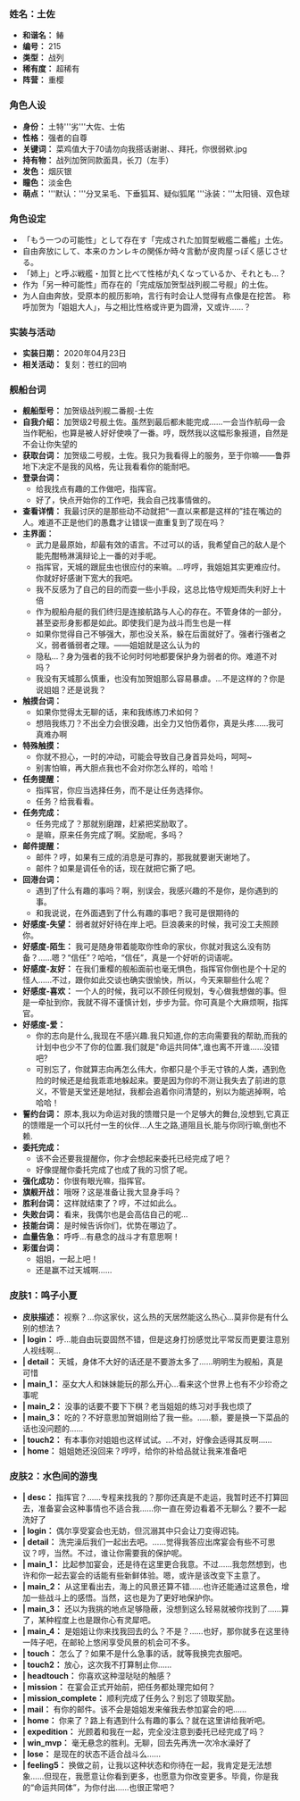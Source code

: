 ### 姓名：土佐
* **和谐名：** 䲠
* **编号：** 215
* **类型：** 战列
* **稀有度：** 超稀有
* **阵营：** 重樱


### 角色人设
* **身份：** 土特'''劣'''大佐、士佑
* **性格：** 强者的自尊
* **关键词：** 菜鸡值大于70请勿向我搭话谢谢、、拜托，你很弱欸.jpg
* **持有物：** 战列加贺同款面具，长刀（左手）
* **发色：** 烟灰银
* **瞳色：** 淡金色
* **萌点：** '''默认：'''分叉呆毛、下垂狐耳、疑似狐尾
'''泳装：'''太阳镜、双色球


### 角色设定
* 「もう一つの可能性」として存在す「完成された加賀型戦艦二番艦」土佐。
* 自由奔放にして、本来のカンレキの関係か時々言動が皮肉屋っぽく感じさせる。
* 「姉上」と呼ぶ戦艦・加賀と比べて性格が丸くなっているか、それとも…？
* 作为「另一种可能性」而存在的「完成版加贺型战列舰二号舰」的土佐。
* 为人自由奔放，受原本的舰历影响，言行有时会让人觉得有点像是在挖苦。 称呼加贺为「姐姐大人」，与之相比性格或许更为圆滑，又或许……？


### 实装与活动
* **实装日期：** 2020年04月23日
* **相关活动：** 复刻：苍红的回响


### 舰船台词
* **舰船型号：** 加贺级战列舰二番舰-土佐
* **自我介绍：** 加贺级2号舰土佐。虽然到最后都未能完成……一会当作航母一会当作靶船，也算是被人好好使唤了一番。哼，既然我以这幅形象报道，自然是不会让你失望的
* **获取台词：** 加贺级二号舰，土佐。我只为我看得上的服务，至于你嘛——鲁莽地下决定不是我的风格，先让我看看你的能耐吧。
* **登录台词：**
  * 给我找点有趣的工作做吧，指挥官。
  * 好了，快点开始你的工作吧，我会自己找事情做的。
* **查看详情：** 我最讨厌的是那些动不动就把“一直以来都是这样的”挂在嘴边的人。难道不正是他们的愚蠢才让错误一直重复到了现在吗？
* **主界面：**
  * 武力是最原始，却最有效的语言。不过可以的话，我希望自己的敌人是个能先酣畅淋漓辩论上一番的对手呢。
  * 指挥官，天城的跟屁虫也很应付的来嘛。…哼哼，我姐姐其实更难应付。你就好好感谢下宽大的我吧。
  * 我不反感为了自己的目的而耍一些小手段，这总比恪守规矩而失利好上十倍
  * 作为舰船舟艇的我们终归是连接航路与人心的存在。不管身体的一部分，甚至姿形身影都是如此。即使我们是为战斗而生也是一样
  * 如果你觉得自己不够强大，那也没关系，躲在后面就好了。强者行强者之义，弱者循弱者之理。——姐姐就是这么认为的
  * 隐私…？身为强者的我不论何时何地都要保护身为弱者的你。难道不对吗？
  * 我没有天城那么慎重，也没有加贺姐那么容易暴虐。…不是这样的？你是说姐姐？还是说我？
* **触摸台词：**
  * 如果你觉得太无聊的话，来和我练练刀术如何？
  * 想陪我练刀？不出全力会很没趣，出全力又怕伤着你，真是头疼……我可真难办啊
* **特殊触摸：**
  * 你就不担心，一时的冲动，可能会导致自己身首异处吗，呵呵~
  * 别害怕嘛，再大胆点我也不会对你怎么样的，哈哈！
* **任务提醒：**
  * 指挥官，你应当选择任务，而不是让任务选择你。
  * 任务？给我看看。
* **任务完成：**
  * 任务完成了？那就别磨蹭，赶紧把奖励取了。
  * 是嘛，原来任务完成了啊。奖励呢，多吗？
* **邮件提醒：**
  * 邮件？哼，如果有三成的消息是可靠的，那我就要谢天谢地了。
  * 邮件？如果是调任令的话，现在就把它撕了吧。
* **回港台词：**
  * 遇到了什么有趣的事吗？啊，别误会，我感兴趣的不是你，是你遇到的事。
  * 和我说说，在外面遇到了什么有趣的事吧？我可是很期待的
* **好感度-失望：** 弱者就好好待在岸上吧。巨浪袭来的时候，我可没工夫照顾你。
* **好感度-陌生：** 我可是随身带着能取你性命的家伙，你就对我这么没有防备？……嗯？“信任”？哈哈，“信任”，真是一个好听的词语呢。
* **好感度-友好：** 在我们重樱的舰船面前也毫无惧色，指挥官你倒也是个十足的怪人……不过，跟你如此交谈也确实很愉快，所以，今天来聊些什么呢？
* **好感度-喜欢：** 一个人的时候，我可以不顾任何规划，专心做我想做的事。但是一牵扯到你，我就不得不谨慎计划，步步为营。你可真是个大麻烦啊，指挥官。
* **好感度-爱：**
  * 你的志向是什么,我现在不感兴趣.我只知道,你的志向需要我的帮助,而我的计划中也少不了你的位置.我们就是"命运共同体",谁也离不开谁……没错吧?
  * 可别忘了，你就算志向再怎么伟大，你都只是个手无寸铁的人类，遇到危险的时候还是给我乖乖地躲起来。要是因为你的不测让我失去了前进的意义，不管是天堂还是地狱，我都会追着你问清楚的，别以为能逃掉啊，哈哈哈！
* **誓约台词：** 原本,我以为命运对我的馈赠只是一个足够大的舞台,没想到,它真正的馈赠是一个可以托付一生的伙伴…人生之路,道阻且长,能与你同行嘛,倒也不赖.
* **委托完成：**
  * 该不会还要我提醒你，你才会想起来委托已经完成了吧？
  * 好像提醒你委托完成了也成了我的习惯了呢。
* **强化成功：** 你很有眼光嘛，指挥官。
* **旗舰开战：** 哦呀？这是准备让我大显身手吗？
* **胜利台词：** 这样就结束了？哼，不过如此么。
* **失败台词：** 看来，我偶尔也是会高估自己的呢…
* **技能台词：** 是时候告诉你们，优势在哪边了。
* **血量告急：** 呼呼…有悬念的战斗才有意思啊！
* **彩蛋台词：**
  * 姐姐，一起上吧！
  * 还是赢不过天城啊……


### 皮肤1：鸣子小夏
* **皮肤描述：** 视察？…你这家伙，这么热的天居然能这么热心…莫非你是有什么别的想法？
* **| login：** 呼…能自由玩耍固然不错，但是这身打扮感觉比平常反而更要注意别人视线啊…
* **| detail：** 天城，身体不大好的话还是不要游太多了……明明生为舰船，真是可惜
* **| main_1：** 巫女大人和妹妹能玩的那么开心…看来这个世界上也有不少珍奇之事呢
* **| main_2：** 没事的话要不要下下棋？老当姐姐的练习对手我也烦了
* **| main_3：** 吃的？不好意思加贺姐刚给了我一些。……额，要是换一下菜品的话也没问题的……
* **| touch2：** 有本事你对姐姐也这样试试。…不对，好像会适得其反啊……
* **| home：** 姐姐她还没回来？哼哼，给你的补给品就让我来准备吧


### 皮肤2：水色间的游曳
* **| desc：** 指挥官？……专程来找我的？那你还真是不走运，我暂时还不打算回去，准备宴会这种事情也不适合我……你一直在旁边看着不无聊么？要不一起洗好了
* **| login：** 偶尔享受宴会也无妨，但沉溺其中只会让刀变得迟钝。
* **| detail：** 洗完澡后我们一起出去吧。……觉得我答应出席宴会有些不可思议？哼，当然。不过，谁让你需要我的保护呢。
* **| main_1：** 比起参加宴会，还是待在这里更合我意。不过……我忽然想到，也许和你一起去宴会的话能有些新鲜体验。嗯，或许是该改变下主意了。
* **| main_2：** 从这里看出去，海上的风景还算不错……也许还能通过这景色，增加一些战斗上的感悟。当然，这也是为了更好地保护你。
* **| main_3：** 还以为我挑的地点足够隐蔽，没想到这么轻易就被你找到了……算了，某种程度上也是跟你心有灵犀吧。
* **| main_4：** 是姐姐让你来找我回去的么？不是？……也好，那你就多在这里待一阵子吧，在邮轮上悠闲享受风景的机会可不多。
* **| touch：** 怎么了？如果不是什么急事的话，就等我换完衣服吧。
* **| touch2：** 放心，这次我不打算制止你……
* **| headtouch：** 你喜欢这种湿哒哒的触感？
* **| mission：** 在宴会正式开始前，把任务都处理完如何？
* **| mission_complete：** 顺利完成了任务么？别忘了领取奖励。
* **| mail：** 有你的邮件。该不会是姐姐发来催我去参加宴会的吧……
* **| home：** 你来了？路上有遇到什么有趣的事么？就在这里讲给我听吧。
* **| expedition：** 光顾着和我在一起，完全没注意到委托已经完成了吗？
* **| win_mvp：** 毫无悬念的胜利。无聊，回去先再洗一次冷水澡好了
* **| lose：** 是现在的状态不适合战斗么……
* **| feeling5：** 换做之前，让我以这种状态和你待在一起，我肯定是无法想象……但现在，我愿意让你看到更多，也愿意为你改变更多。毕竟，你是我的“命运共同体”，为你付出……也很正常吧？
